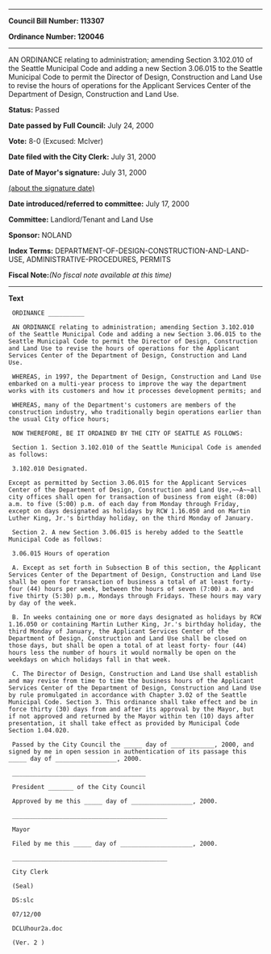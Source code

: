 

********

**Council Bill Number: 113307**
   
**Ordinance Number: 120046**
********

 AN ORDINANCE relating to administration; amending Section 3.102.010 of the Seattle Municipal Code and adding a new Section 3.06.015 to the Seattle Municipal Code to permit the Director of Design, Construction and Land Use to revise the hours of operations for the Applicant Services Center of the Department of Design, Construction and Land Use.

**Status:** Passed
   
**Date passed by Full Council:** July 24, 2000
   
**Vote:** 8-0 (Excused: McIver)
   
**Date filed with the City Clerk:** July 31, 2000
   
**Date of Mayor's signature:** July 31, 2000
   
[(about the signature date)](/~public/approvaldate.htm)
   
   
   
**Date introduced/referred to committee:** July 17, 2000
   
**Committee:** Landlord/Tenant and Land Use
   
**Sponsor:** NOLAND
   
   
**Index Terms:** DEPARTMENT-OF-DESIGN-CONSTRUCTION-AND-LAND-USE, ADMINISTRATIVE-PROCEDURES, PERMITS

**Fiscal Note:**_(No fiscal note available at this time)_

********

**Text**
   
```
 ORDINANCE __________

 AN ORDINANCE relating to administration; amending Section 3.102.010 of the Seattle Municipal Code and adding a new Section 3.06.015 to the Seattle Municipal Code to permit the Director of Design, Construction and Land Use to revise the hours of operations for the Applicant Services Center of the Department of Design, Construction and Land Use.

 WHEREAS, in 1997, the Department of Design, Construction and Land Use embarked on a multi-year process to improve the way the department works with its customers and how it processes development permits; and

 WHEREAS, many of the Department's customers are members of the construction industry, who traditionally begin operations earlier than the usual City office hours;

 NOW THEREFORE, BE IT ORDAINED BY THE CITY OF SEATTLE AS FOLLOWS:

 Section 1. Section 3.102.010 of the Seattle Municipal Code is amended as follows:

 3.102.010 Designated.

Except as permitted by Section 3.06.015 for the Applicant Services Center of the Department of Design, Construction and Land Use,~~A~~all city offices shall open for transaction of business from eight (8:00) a.m. to five (5:00) p.m. of each day from Monday through Friday, except on days designated as holidays by RCW 1.16.050 and on Martin Luther King, Jr.'s birthday holiday, on the third Monday of January.

 Section 2. A new Section 3.06.015 is hereby added to the Seattle Municipal Code as follows:

 3.06.015 Hours of operation

 A. Except as set forth in Subsection B of this section, the Applicant Services Center of the Department of Design, Construction and Land Use shall be open for transaction of business a total of at least forty-four (44) hours per week, between the hours of seven (7:00) a.m. and five thirty (5:30) p.m., Mondays through Fridays. These hours may vary by day of the week.

 B. In weeks containing one or more days designated as holidays by RCW 1.16.050 or containing Martin Luther King, Jr.'s birthday holiday, the third Monday of January, the Applicant Services Center of the Department of Design, Construction and Land Use shall be closed on those days, but shall be open a total of at least forty- four (44) hours less the number of hours it would normally be open on the weekdays on which holidays fall in that week.

 C. The Director of Design, Construction and Land Use shall establish and may revise from time to time the business hours of the Applicant Services Center of the Department of Design, Construction and Land Use by rule promulgated in accordance with Chapter 3.02 of the Seattle Municipal Code. Section 3. This ordinance shall take effect and be in force thirty (30) days from and after its approval by the Mayor, but if not approved and returned by the Mayor within ten (10) days after presentation, it shall take effect as provided by Municipal Code Section 1.04.020.

 Passed by the City Council the _____ day of ____________, 2000, and signed by me in open session in authentication of its passage this _____ day of _________________, 2000.

 _____________________________________

 President _______ of the City Council

 Approved by me this _____ day of _________________, 2000.

 ___________________________________________

 Mayor

 Filed by me this _____ day of ____________________, 2000.

 ___________________________________________

 City Clerk

 (Seal)

 DS:slc

 07/12/00

 DCLUhour2a.doc

 (Ver. 2 )

```
